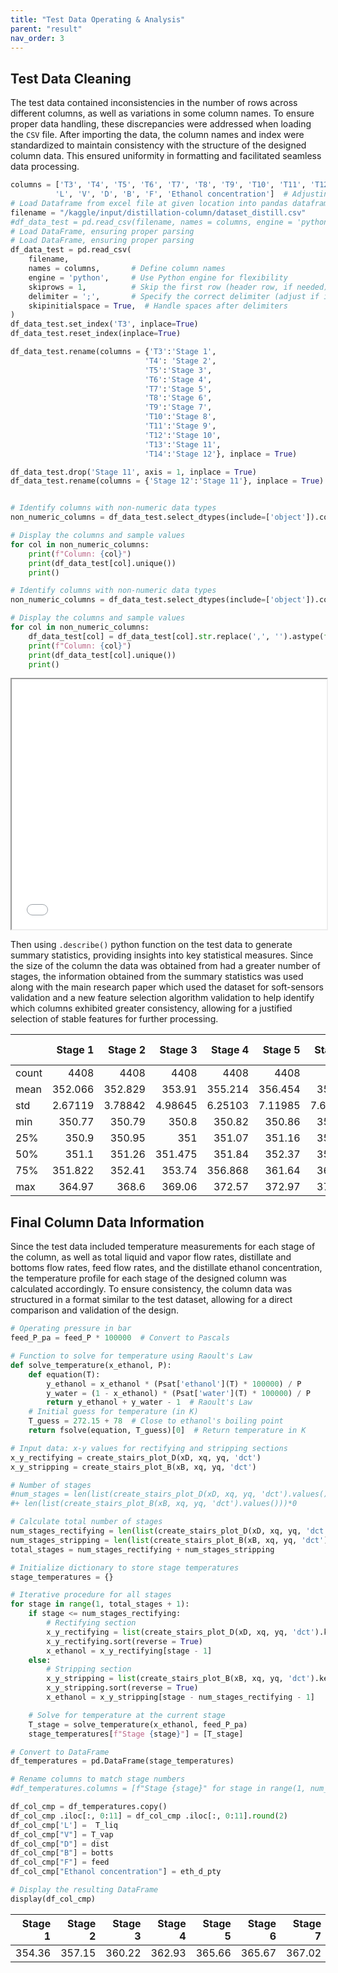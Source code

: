 ```yaml
---
title: "Test Data Operating & Analysis"
parent: "result"
nav_order: 3
---
```


## Test Data Cleaning

The test data contained inconsistencies in the number of rows across different columns, as well as variations in some column names. To ensure proper data handling, these discrepancies were addressed when loading the `CSV` file. After importing the data, the column names and index were standardized to maintain consistency with the structure of the designed column data. This ensured uniformity in formatting and facilitated seamless data processing.

```python
columns = ['T3', 'T4', 'T5', 'T6', 'T7', 'T8', 'T9', 'T10', 'T11', 'T12', 'T13', 'T14',
          'L', 'V', 'D', 'B', 'F', 'Ethanol concentration']  # Adjusting columns based on irregular column sizes
# Load Dataframe from excel file at given location into pandas dataframe
filename = "/kaggle/input/distillation-column/dataset_distill.csv"        
#df_data_test = pd.read_csv(filename, names = columns, engine = 'python')
# Load DataFrame, ensuring proper parsing
# Load DataFrame, ensuring proper parsing
df_data_test = pd.read_csv(
    filename,
    names = columns,       # Define column names
    engine = 'python',     # Use Python engine for flexibility
    skiprows = 1,          # Skip the first row (header row, if needed)
    delimiter = ';',       # Specify the correct delimiter (adjust if it's not a comma)
    skipinitialspace = True,  # Handle spaces after delimiters
)
df_data_test.set_index('T3', inplace=True)
df_data_test.reset_index(inplace=True)

df_data_test.rename(columns = {'T3':'Stage 1',
                              'T4': 'Stage 2',
                              'T5':'Stage 3',
                              'T6':'Stage 4',
                              'T7':'Stage 5',
                              'T8':'Stage 6',
                              'T9':'Stage 7',
                              'T10':'Stage 8',
                              'T11':'Stage 9',
                              'T12':'Stage 10',
                              'T13':'Stage 11',
                              'T14':'Stage 12'}, inplace = True)

df_data_test.drop('Stage 11', axis = 1, inplace = True)
df_data_test.rename(columns = {'Stage 12':'Stage 11'}, inplace = True)


# Identify columns with non-numeric data types
non_numeric_columns = df_data_test.select_dtypes(include=['object']).columns

# Display the columns and sample values
for col in non_numeric_columns:
    print(f"Column: {col}")
    print(df_data_test[col].unique())
    print()

# Identify columns with non-numeric data types
non_numeric_columns = df_data_test.select_dtypes(include=['object']).columns

# Display the columns and sample values
for col in non_numeric_columns:
    df_data_test[col] = df_data_test[col].str.replace(',', '').astype(float)
    print(f"Column: {col}")
    print(df_data_test[col].unique())
    print()
```

<iframe src="Test_case_data.html" width="100%" height="400px"></iframe>

Then using `.describe()` python function on the test data to generate summary statistics, providing insights into key statistical measures. Since the size of the column the data was obtained from had a greater number of stages, the information obtained from the summary statistics was used along with the main research paper which used the dataset for soft-sensors validation and a new feature selection algorithm validation to help identify which columns exhibited greater consistency, allowing for a justified selection of stable features for further processing.


|       |    Stage 1 |    Stage 2 |    Stage 3 |    Stage 4 |    Stage 5 |    Stage 6 |    Stage 7 |    Stage 8 |    Stage 9 |   Stage 10 |   Stage 11 |              L |              V |        D |        B |        F |   Ethanol concentration |
|:------|-----------:|-----------:|-----------:|-----------:|-----------:|-----------:|-----------:|-----------:|-----------:|-----------:|-----------:|---------------:|---------------:|---------:|---------:|---------:|------------------------:|
| count | 4408       | 4408       | 4408       | 4408       | 4408       | 4408       | 4408       | 4408       | 4408       | 4408       | 4408       | 4408           | 4408           | 4408     | 4408     | 4408     |            4408         |
| mean  |  352.066   |  352.829   |  353.91    |  355.214   |  356.454   |  357.54    |  358.484   |  359.301   |  360.049   |  360.884   |  367.717   |    7.1992e+08  |    7.19919e+09 |  251.824 |  293.412 |  545.236 |               0.792205  |
| std   |    2.67119 |    3.78842 |    4.98645 |    6.25103 |    7.11985 |    7.62026 |    7.88216 |    7.97929 |    7.89919 |    7.60403 |    6.63942 |    2.88766e+09 |    2.88766e+10 |   71.048 |  108.551 |  119.193 |               0.0764407 |
| min   |  350.77    |  350.79    |  350.8     |  350.82    |  350.86    |  350.91    |  351       |  351.16    |  351.5     |  352.43    |  354.52    |   75           |  225           |  150     |   90     |  350     |               0.53819   |
| 25%   |  350.9     |  350.95    |  351       |  351.07    |  351.16    |  351.28    |  351.44    |  351.72    |  352.22    |  353.32    |  362.92    |  450           |  600           |  150     |  200     |  350     |               0.76189   |
| 50%   |  351.1     |  351.26    |  351.475   |  351.84    |  352.37    |  352.93    |  353.74    |  354.6     |  356.785   |  361.47    |  372.81    |  780           | 1040           |  260     |  320     |  600     |               0.81752   |
| 75%   |  351.822   |  352.41    |  353.74    |  356.868   |  361.64    |  364.75    |  366.88    |  367.42    |  367.522   |  367.91    |  373.01    | 1050           | 1400           |  260     |  352.5   |  600     |               0.85028   |
| max   |  364.97    |  368.6     |  369.06    |  372.57    |  372.97    |  373.01    |  373.01    |  373.01    |  373.01    |  373.01    |  373.07    |    1.23e+10    |    1.23e+11    |  350     |  450     |  650     |               0.89176   |


## Final Column Data Information

Since the test data included temperature measurements for each stage of the column, as well as total liquid and vapor flow rates, distillate and bottoms flow rates, feed flow rates, and the distillate ethanol concentration, the temperature profile for each stage of the designed column was calculated accordingly. To ensure consistency, the column data was structured in a format similar to the test dataset, allowing for a direct comparison and validation of the design.

```python
# Operating pressure in bar
feed_P_pa = feed_P * 100000  # Convert to Pascals

# Function to solve for temperature using Raoult's Law
def solve_temperature(x_ethanol, P):
    def equation(T):
        y_ethanol = x_ethanol * (Psat['ethanol'](T) * 100000) / P
        y_water = (1 - x_ethanol) * (Psat['water'](T) * 100000) / P
        return y_ethanol + y_water - 1  # Raoult's Law
    # Initial guess for temperature (in K)
    T_guess = 272.15 + 78  # Close to ethanol's boiling point
    return fsolve(equation, T_guess)[0]  # Return temperature in K

# Input data: x-y values for rectifying and stripping sections
x_y_rectifying = create_stairs_plot_D(xD, xq, yq, 'dct')
x_y_stripping = create_stairs_plot_B(xB, xq, yq, 'dct')

# Number of stages
#num_stages = len(list(create_stairs_plot_D(xD, xq, yq, 'dct').values())) 
#+ len(list(create_stairs_plot_B(xB, xq, yq, 'dct').values()))*0

# Calculate total number of stages
num_stages_rectifying = len(list(create_stairs_plot_D(xD, xq, yq, 'dct').values()))
num_stages_stripping = len(list(create_stairs_plot_B(xB, xq, yq, 'dct').values()))
total_stages = num_stages_rectifying + num_stages_stripping

# Initialize dictionary to store stage temperatures
stage_temperatures = {}

# Iterative procedure for all stages
for stage in range(1, total_stages + 1):
    if stage <= num_stages_rectifying:
        # Rectifying section
        x_y_rectifying = list(create_stairs_plot_D(xD, xq, yq, 'dct').keys())
        x_y_rectifying.sort(reverse = True)
        x_ethanol = x_y_rectifying[stage - 1]
    else:
        # Stripping section
        x_y_stripping = list(create_stairs_plot_B(xB, xq, yq, 'dct').keys())
        x_y_stripping.sort(reverse = True)
        x_ethanol = x_y_stripping[stage - num_stages_rectifying - 1]

    # Solve for temperature at the current stage
    T_stage = solve_temperature(x_ethanol, feed_P_pa)
    stage_temperatures[f"Stage {stage}"] = [T_stage]

# Convert to DataFrame
df_temperatures = pd.DataFrame(stage_temperatures)

# Rename columns to match stage numbers
#df_temperatures.columns = [f"Stage {stage}" for stage in range(1, num_stages + 1)]

df_col_cmp = df_temperatures.copy()
df_col_cmp .iloc[:, 0:11] = df_col_cmp .iloc[:, 0:11].round(2)
df_col_cmp['L'] =  T_liq
df_col_cmp["V"] = T_vap
df_col_cmp["D"] = dist
df_col_cmp["B"] = botts
df_col_cmp["F"] = feed
df_col_cmp["Ethanol concentration"] = eth_d_pty

# Display the resulting DataFrame
display(df_col_cmp)
```

|   Stage 1 |   Stage 2 |   Stage 3 |   Stage 4 |   Stage 5 |   Stage 6 |   Stage 7 |   Stage 8 |   Stage 9 |   Stage 10 |   Stage 11 |   L |    V |   D |   B |   F |   Ethanol concentration |
|----------:|----------:|----------:|----------:|----------:|----------:|----------:|----------:|----------:|-----------:|-----------:|----:|-----:|----:|----:|----:|------------------------:|
|    354.36 |    357.15 |    360.22 |    362.93 |    365.66 |    365.67 |    367.02 |    368.46 |    369.82 |     370.99 |     371.89 | 780 | 1040 | 260 | 340 | 600 |                   0.805 |

















